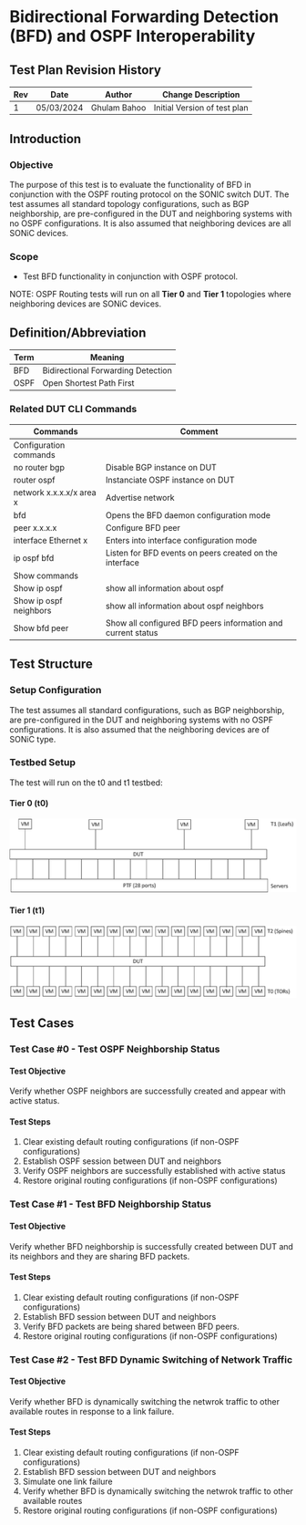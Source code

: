 # Bidirectional Forwarding Detection  (BFD) and OSPF   Interoperability 
## Test Plan Revision History

| Rev  | Date       | Author            | Change Description           |
| ---- | ---------- | ----------------- | ---------------------------- |
| 1    | 05/03/2024 | Ghulam Bahoo | Initial Version of test plan |


## Introduction

### Objective
The purpose of this test is to evaluate the functionality of BFD in conjunction with the OSPF routing protocol on the SONIC switch DUT.
The test assumes all standard topology configurations, such as BGP neighborship, are pre-configured in the DUT and neighboring systems with no OSPF configurations. It is also assumed that neighboring devices are all SONiC devices. 
### Scope
- Test BFD functionality in conjunction with OSPF protocol.

NOTE: OSPF Routing tests will run on all **Tier 0** and **Tier 1** topologies where neighboring devices are SONiC devices.

## Definition/Abbreviation

| **Term**   | **Meaning**                              |
| ---------- | ---------------------------------------- |
| BFD       | Bidirectional Forwarding Detection              |
| OSPF        | Open Shortest Path First                      |


### Related DUT CLI Commands
| Commands| Comment |
| ------- | ------- |
|Configuration commands|
| no router bgp | Disable BGP instance on DUT|
| router ospf | Instanciate OSPF instance on DUT|
| network x.x.x.x/x area x | Advertise network |
| bfd| Opens the BFD daemon configuration mode |
| peer x.x.x.x | Configure BFD peer |
|interface Ethernet x |Enters into interface configuration mode|
|ip ospf bfd| Listen for BFD events on peers created on the interface|
|Show commands|
|Show ip ospf|show all information about ospf |
|Show ip ospf neighbors |show all information about ospf neighbors |
| Show bfd peer | Show all configured BFD peers information and current status |


## Test Structure
### Setup Configuration
The test assumes all standard configurations, such as BGP neighborship, are pre-configured in the DUT and neighboring systems with no OSPF configurations. It is also assumed that the neighboring devices are of SONiC type.

### Testbed Setup
The test will run on the t0 and t1 testbed:

#### Tier 0 (t0)
![Variation t0](https://github.com/sonic-net/sonic-mgmt/blob/master/docs/testbed/img/testbed-t0.png?raw=true)

#### Tier 1 (t1)
![Variation t1](https://github.com/sonic-net/sonic-mgmt/blob/master/docs/testbed/img/testbed-t1.png?raw=true)

## Test Cases
### Test Case \#0 - Test OSPF Neighborship Status
#### Test Objective
Verify whether OSPF neighbors are successfully created and appear with active status.

#### Test Steps
1. Clear existing default routing configurations (if non-OSPF configurations)
2. Establish OSPF session between DUT and neighbors
3. Verify OSPF neighbors are successfully established with active status
4. Restore original routing configurations (if non-OSPF configurations)

### Test Case \#1 - Test BFD Neighborship Status
#### Test Objective
Verify whether BFD neighborship is successfully created between DUT and its neighbors and they are sharing BFD packets.

#### Test Steps
1. Clear existing default routing configurations (if non-OSPF configurations)
2. Establish BFD session between DUT and neighbors
3. Verify BFD packets are being shared between BFD peers.
4. Restore original routing configurations (if non-OSPF configurations) 

### Test Case \#2 - Test BFD Dynamic Switching of Network Traffic
#### Test Objective
Verify whether BFD is dynamically switching the netwrok traffic to other available routes in response to a link failure.
#### Test Steps
1. Clear existing default routing configurations (if non-OSPF configurations)
2. Establish BFD session between DUT and neighbors
3. Simulate one link failure
4. Verify whether BFD is dynamically switching the netwrok traffic to other available routes
5. Restore original routing configurations (if non-OSPF configurations)